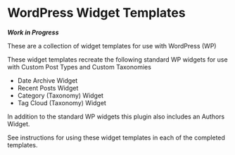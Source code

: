 # WordPress Widget Templates

***Work in Progress***

These are a collection of widget templates for use with WordPress (WP)

These widget templates recreate the following standard WP widgets
for use with Custom Post Types and Custom Taxonomies
* Date Archive Widget
* Recent Posts Widget
* Category (Taxonomy) Widget
* Tag Cloud (Taxonomy) Widget

In addition to the standard WP widgets this plugin also includes an Authors Widget.

See instructions for using these widget templates in each of the completed templates.